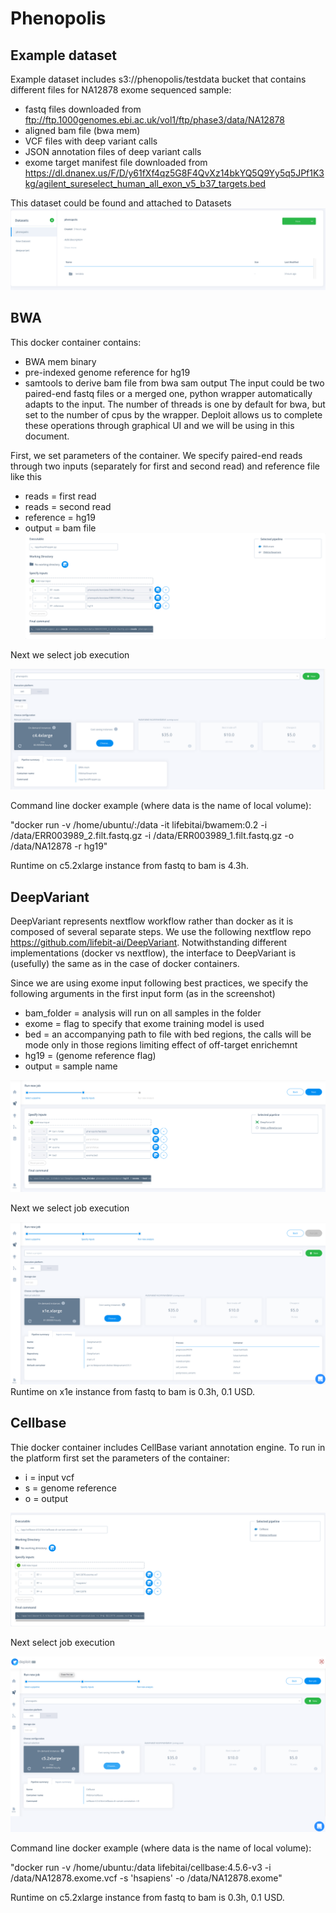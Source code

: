 # Phenopolis 

## Example dataset 
Example dataset includes s3://phenopolis/testdata bucket that contains different files for NA12878 exome sequenced sample:
* fastq files downloaded from ftp://ftp.1000genomes.ebi.ac.uk/vol1/ftp/phase3/data/NA12878 
* aligned bam file (bwa mem)
* VCF files with deep variant calls 
* JSON annotation files of deep variant calls 
* exome target manifest file downloaded from  https://dl.dnanex.us/F/D/y61fXf4qz5G8F4QvXz14bkYQ5Q9Yy5q5JPf1K3kg/agilent_sureselect_human_all_exon_v5_b37_targets.bed

This dataset could be found and attached to Datasets 
![parameters](https://github.com/lifebit-ai/Phenopolis/blob/master/phenopolis.png "")


## BWA 
This docker container contains:
* BWA mem binary
* pre-indexed genome reference for hg19
* samtools to derive bam file from bwa sam output 
The input could be two paired-end fastq files or a merged one, python wrapper automatically adapts to the input.
The number of threads is one by default for bwa, but set to the number of cpus by the wrapper. Deploit allows us to complete these operations through graphical UI and we will be using in this document. 

First, we set parameters of the container. We specify paired-end reads through two inputs (separately for first and second read) and reference file like this 
* reads = first read 
* reads = second read 
* reference = hg19
* output = bam file 
![parameters](https://github.com/lifebit-ai/Phenopolis/blob/master/bwa1.png "")

Next we select job execution 
 
![parameters](https://github.com/lifebit-ai/Phenopolis/blob/master/bwa2.png "")


Command line docker example (where data is the name of local volume): 


"docker run -v /home/ubuntu/:/data -it lifebitai/bwamem:0.2 -i /data/ERR003989_2.filt.fastq.gz -i /data/ERR003989_1.filt.fastq.gz  -o /data/NA12878 -r hg19"


Runtime on c5.2xlarge instance from fastq to bam is 4.3h.


## DeepVariant 
DeepVariant represents nextflow workflow rather than docker as it is composed of several separate steps. We use the following nextflow repo https://github.com/lifebit-ai/DeepVariant. Notwithstanding different implementations (docker vs nextflow), the interface to DeepVariant is (usefully) the same as in the case of docker containers. 


Since we are using exome input following best practices, we specify the following arguments in the first input form (as in the screenshot)
* bam_folder = analysis will run on all samples in the folder
* exome = flag to specify that exome training model is used 
* bed = an accompanying path to file with bed regions, the calls will be mode only in those regions limiting effect of off-target enrichemnt
* hg19 = (genome reference flag) 
* output = sample name 

![parameters](https://github.com/lifebit-ai/Phenopolis/blob/master/DV1.png "")

Next we select job execution 
 
![parameters](https://github.com/lifebit-ai/Phenopolis/blob/master/DV2.png "")
Runtime on x1e instance from fastq to bam is 0.3h, 0.1 USD.


## Cellbase 
Thie docker container includes CellBase  variant annotation engine. 
To run in the platform first set the parameters of the container:
* i = input vcf 
* s = genome reference 
* o = output 

![parameters](https://github.com/lifebit-ai/Phenopolis/blob/master/cellbase1.png "")

Next select job execution 
 
![parameters](https://github.com/lifebit-ai/Phenopolis/blob/master/cellbase2.png "")

Command line docker example (where data is the name of local volume): 

"docker run -v /home/ubuntu:/data lifebitai/cellbase:4.5.6-v3   -i /data/NA12878.exome.vcf -s 'hsapiens' -o /data/NA12878.exome"

Runtime on c5.2xlarge instance from fastq to bam is 0.3h, 0.1 USD.
